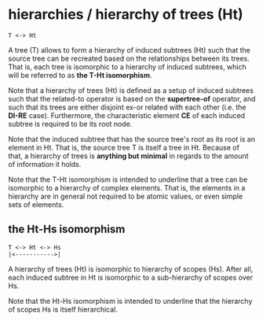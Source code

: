 
# hierarchies / hierarchy of trees (Ht)

```
T <-> Ht
```

A tree (T) allows to form a hierarchy of induced subtrees (Ht) such that the
source tree can be recreated based on the relationships between its trees.
That is, each tree is isomorphic to a hierarchy of induced subtrees, which
will be referred to as **the T-Ht isomorphism**.

Note that a hierarchy of trees (Ht) is defined as a setup of induced subtrees
such that the related-to operator is based on the **supertree-of** operator,
and such that its trees are either disjoint ex-or related with each other (i.e.
the **DI-RE** case). Furthermore, the characteristic element **CE** of each
induced subtree is required to be its root node.

Note that the induced subtree that has the source tree's root as its root is
an element in Ht. That is, the source tree T is itself a tree in Ht. Because
of that, a hierarchy of trees is **anything but minimal** in regards to the
amount of information it holds.

Note that the T-Ht isomorphism is intended to underline that a tree can be
isomorphic to a hierarchy of complex elements. That is, the elements in a
hierarchy are in general not required to be atomic values, or even simple
sets of elements.

## the Ht-Hs isomorphism

```
T <-> Ht <-> Hs
|<----------->|
```

A hierarchy of trees (Ht) is isomorphic to hierarchy of scopes (Hs). After all,
each induced subtree in Ht is isomorphic to a sub-hierarchy of scopes over Hs.

Note that the Ht-Hs isomorphism is intended to underline that the hierarchy of
scopes Hs is itself hierarchical.
